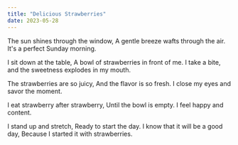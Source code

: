 ```yaml
---
title: "Delicious Strawberries"
date: 2023-05-28
---
```


The sun shines through the window,
A gentle breeze wafts through the air.
It's a perfect Sunday morning.

I sit down at the table,
A bowl of strawberries in front of me.
I take a bite, and the sweetness explodes in my mouth.

The strawberries are so juicy,
And the flavor is so fresh.
I close my eyes and savor the moment.

I eat strawberry after strawberry,
Until the bowl is empty.
I feel happy and content.

I stand up and stretch,
Ready to start the day.
I know that it will be a good day,
Because I started it with strawberries.
